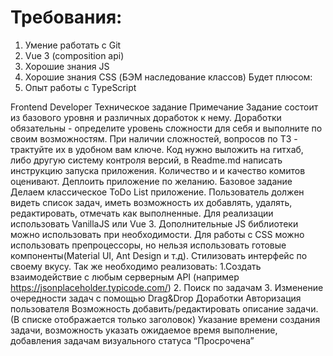 # Требования:
1. Умение работать с Git
2. Vue 3 (composition api)
3. Хорошие знания JS
4. Хорошие знания CSS (БЭМ наследование классов)
Будет плюсом:
5. Опыт работы с TypeScript

Frontend Developer
Техническое задание
Примечание
Задание состоит из базового уровня и различных доработок к нему. Доработки обязательны - определите уровень сложности для себя и выполните по своим возможностям. При наличии сложностей, вопросов по ТЗ - трактуйте их в удобном вам ключе. Код нужно выложить на гитхаб, либо другую систему контроля версий, в Readme.md написать инструкцию запуска приложения. Количество и и качество комитов оценивают.  Деплоить приложение по желанию.
Базовое задание
Делаем классическое ToDo List приложение. Пользователь должен видеть список задач, иметь возможность их добавлять, удалять, редактировать, отмечать как выполненные. Для реализации использовать VanillaJS или Vue 3. Дополнительные JS библиотеки можно использовать при необходимости. Для работы с CSS можно использовать препроцессоры, но нельзя использовать готовые компоненты(Material UI, Ant Design и т.д). Стилизовать интерфейс по своему вкусу. Так же необходимо реализовать: 
1.Создать взаимодействие с любым серверным API (например https://jsonplaceholder.typicode.com/)
2. Поиск по задачам
3. Изменение очередности задач с помощью Drag&Drop
Доработки
Авторизация пользователя
Возможность добавить/редактировать описание задачи. (В списке отображается только заголовок) 
Указание времени создания задачи, возможность указать ожидаемое время выполнение, добавления задачам визуального статуса “Просрочена”
